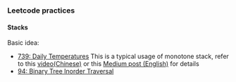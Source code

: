 ### Leetcode practices

#### Stacks
Basic idea:


- [739: Daily Temperatures](https://leetcode.com/problems/daily-temperatures/)
  This is a typical usage of monotone stack, refer to this [video(Chinese)](https://leetcode-cn.com/problems/daily-temperatures/solution/leetcode-tu-jie-739mei-ri-wen-du-by-misterbooo/) or this [Medium post (English)](https://medium.com/@vishnuvardhan623/monotonic-stack-e9dcc4fa8c3e) for details 
- [94: Binary Tree Inorder Traversal](https://leetcode.com/problems/binary-tree-inorder-traversal/)
